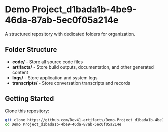 # Demo Project_d1bada1b-4be9-46da-87ab-5ec0f05a214e
A structured repository with dedicated folders for organization.

## Folder Structure

- **code/** - Store all source code files
- **artifacts/** - Store build outputs, documentation, and other generated content
- **logs/** - Store application and system logs
- **transcripts/** - Store conversation transcripts and records

## Getting Started

Clone this repository:
```bash
git clone https://github.com/Dev41-artifacts/Demo-Project_d1bada1b-4be9-46da-87ab-5ec0f05a214e
cd Demo Project_d1bada1b-4be9-46da-87ab-5ec0f05a214e
```
